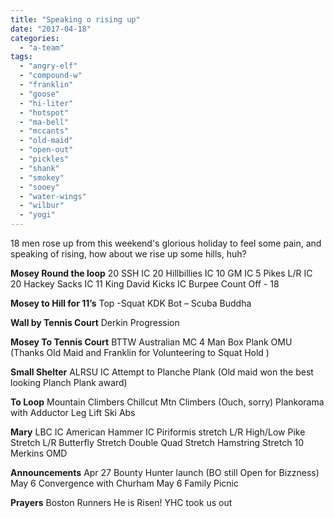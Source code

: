 ```yaml
---
title: "Speaking o rising up"
date: "2017-04-18"
categories: 
  - "a-team"
tags: 
  - "angry-elf"
  - "compound-w"
  - "franklin"
  - "goose"
  - "hi-liter"
  - "hotspot"
  - "ma-bell"
  - "mccants"
  - "old-maid"
  - "open-out"
  - "pickles"
  - "shank"
  - "smokey"
  - "sooey"
  - "water-wings"
  - "wilbur"
  - "yogi"
---
```


18 men rose up from this weekend's glorious holiday to feel some pain, and speaking of rising, how about we rise up some hills, huh?

**Mosey Round the loop** 20 SSH IC 20 Hillbillies IC 10 GM IC 5 Pikes L/R IC 20 Hackey Sacks IC 11 King David Kicks IC Burpee Count Off - 18

**Mosey to Hill for 11’s** Top -Squat KDK Bot – Scuba Buddha

**Wall by Tennis Court** Derkin Progression

**Mosey To Tennis Court** BTTW Australian MC 4 Man Box Plank OMU (Thanks Old Maid and Franklin for Volunteering to Squat Hold )

**Small Shelter** ALRSU IC Attempt to Planche Plank (Old maid won the best looking Planch Plank award)

**To Loop** Mountain Climbers Chillcut Mtn Climbers (Ouch, sorry) Plankorama with Adductor Leg Lift Ski Abs

**Mary** LBC IC American Hammer IC Piriformis stretch L/R High/Low Pike Stretch L/R Butterfly Stretch Double Quad Stretch Hamstring Stretch 10 Merkins OMD

**Announcements** Apr 27 Bounty Hunter launch (BO still Open for Bizzness) May 6 Convergence with Churham May 6 Family Picnic

**Prayers** Boston Runners He is Risen! YHC took us out
